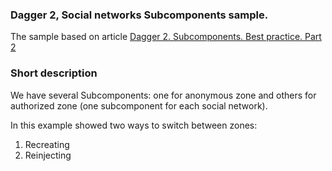 ### Dagger 2, Social networks Subcomponents sample.

The sample based on article [Dagger 2. Subcomponents. Best practice. Part 2](https://habrahabr.ru/post/337070/)


### Short description

We have several Subcomponents: one for anonymous zone and others for authorized zone (one subcomponent for each social network).

In this example showed two ways to switch between zones:
1. Recreating
2. Reinjecting
